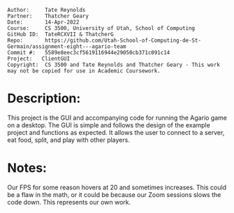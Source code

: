```
Author:     Tate Reynolds
Partner:    Thatcher Geary
Date:       14-Apr-2022
Course:     CS 3500, University of Utah, School of Computing
GitHub ID:  TateRCXVII & ThatcherG
Repo:       https://github.com/Utah-School-of-Computing-de-St-Germain/assignment-eight---agario-team
Commit #:   5589e8eec3cf5619116944e29050cb371c091c14
Project:   ClientGUI
Copyright:  CS 3500 and Tate Reynolds and Thatcher Geary - This work may not be copied for use in Academic Coursework.
```
# Description:
This project is the GUI and accompanying code for running the Agario game on a desktop. The GUI is simple and follows the design of the example project and 
functions as expected. It allows the user to connect to a server, eat food, split, and play with other players.

# Notes:
Our FPS for some reason hovers at 20 and sometimes increases. This could be a flaw in the math, or it could be because our Zoom sessions slows the code down.
This represents our own work.
